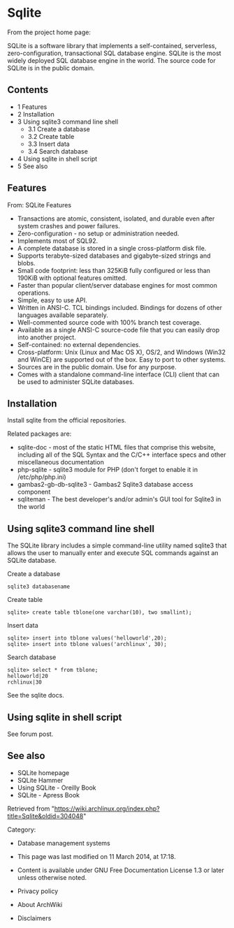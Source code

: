 Sqlite
======

  
 From the project home page:

SQLite is a software library that implements a self-contained,
serverless, zero-configuration, transactional SQL database engine.
SQLite is the most widely deployed SQL database engine in the world. The
source code for SQLite is in the public domain.

Contents
--------

-   1 Features
-   2 Installation
-   3 Using sqlite3 command line shell
    -   3.1 Create a database
    -   3.2 Create table
    -   3.3 Insert data
    -   3.4 Search database
-   4 Using sqlite in shell script
-   5 See also

Features
--------

From: SQLite Features

-   Transactions are atomic, consistent, isolated, and durable even
    after system crashes and power failures.
-   Zero-configuration - no setup or administration needed.
-   Implements most of SQL92.
-   A complete database is stored in a single cross-platform disk file.
-   Supports terabyte-sized databases and gigabyte-sized strings and
    blobs.
-   Small code footprint: less than 325KiB fully configured or less than
    190KiB with optional features omitted.
-   Faster than popular client/server database engines for most common
    operations.
-   Simple, easy to use API.
-   Written in ANSI-C. TCL bindings included. Bindings for dozens of
    other languages available separately.
-   Well-commented source code with 100% branch test coverage.
-   Available as a single ANSI-C source-code file that you can easily
    drop into another project.
-   Self-contained: no external dependencies.
-   Cross-platform: Unix (Linux and Mac OS X), OS/2, and Windows (Win32
    and WinCE) are supported out of the box. Easy to port to other
    systems.
-   Sources are in the public domain. Use for any purpose.
-   Comes with a standalone command-line interface (CLI) client that can
    be used to administer SQLite databases.

Installation
------------

Install sqlite from the official repositories.

Related packages are:

-   sqlite-doc - most of the static HTML files that comprise this
    website, including all of the SQL Syntax and the C/C++ interface
    specs and other miscellaneous documentation
-   php-sqlite - sqlite3 module for PHP (don't forget to enable it in
    /etc/php/php.ini)
-   gambas2-gb-db-sqlite3 - Gambas2 Sqlite3 database access component
-   sqliteman - The best developer's and/or admin's GUI tool for Sqlite3
    in the world

Using sqlite3 command line shell
--------------------------------

The SQLite library includes a simple command-line utility named sqlite3
that allows the user to manually enter and execute SQL commands against
an SQLite database.

Create a database

    sqlite3 databasename

Create table

    sqlite> create table tblone(one varchar(10), two smallint);

Insert data

    sqlite> insert into tblone values('helloworld',20);
    sqlite> insert into tblone values('archlinux', 30);

Search database

    sqlite> select * from tblone;
    helloworld|20
    rchlinux|30

See the sqlite docs.

Using sqlite in shell script
----------------------------

See forum post.

See also
--------

-   SQLite homepage
-   SQLite Hammer
-   Using SQLite - Oreilly Book
-   SQLite - Apress Book

Retrieved from
"https://wiki.archlinux.org/index.php?title=Sqlite&oldid=304048"

Category:

-   Database management systems

-   This page was last modified on 11 March 2014, at 17:18.
-   Content is available under GNU Free Documentation License 1.3 or
    later unless otherwise noted.
-   Privacy policy
-   About ArchWiki
-   Disclaimers
